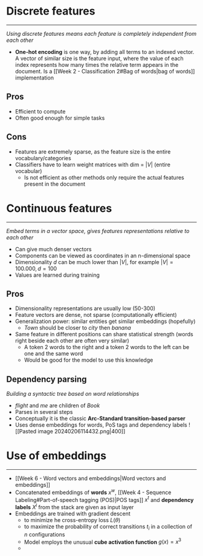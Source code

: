 

# Discrete features
---
_Using discrete features means each feature is completely independent from each other_

* **One-hot encoding** is one way, by adding all terms to an indexed vector. A vector of similar size is the feature input, where the value of each index represents how many times the relative term appears in the document. Is a [[Week 2 - Classification 2#Bag of words|bag of words]] implementation


## Pros

* Efficient to compute
* Often good enough for simple tasks

## Cons

* Features are extremely sparse, as the feature size is the entire vocabulary/categories
* Classifiers have to learn weight matrices with dim = $|V|$ (entire vocabular)
	* Is not efficient as other methods only require the actual features present in the document


# Continuous features
---
_Embed terms in a vector space, gives features representations relative to each other_

* Can give much denser vectors
* Components can be viewed as  coordinates in an n-dimensional space
* Dimensionality $d$ can be much lower than $|V|$, for example $|V|=100.000, d=100$
* Values are learned during training

## Pros

* Dimensionality representations are usually low (50-300)
* Feature vectors are dense, not sparse (computationally efficient)
* Generalization power: similar entities get similar embeddings (hopefully)
	* *Town* should be closer to *city* then *banana*
* Same feature in different positions can share statistical strength (words right beside each other are often very similar)
	* A token 2 words to the right and a token 2 words to the left can be one and the same word
	* Would be good for the model to use this knowledge


## Dependency parsing
_Building a syntactic tree based on word relationships_


* *flight* and *me* are children of *Book*
* Parses in several steps
* Conceptually it is the classic **Arc-Standard transition-based parser** 
* Uses dense embeddings for words, PoS tags and dependency labels
![[Pasted image 20240206114432.png|400]]


# Use of embeddings
---

* [[Week 6 - Word vectors and embeddings|Word vectors and embeddings]]
* Concatenated embeddings of **words** $x^w$, [[Week 4 - Sequence Labeling#Part-of-speech tagging (POS)|POS tags]] $x^t$ and **dependency labels** $X^{l}$ from the stack are given as input layer
* Embeddings are trained with gradient descent
	* to minimize he cross-entropy loss $L(\theta)$
	* to maximize the probability of correct transitions $t_i$ in a collection of $n$ configurations
	* Model employs the unusual **cube activation function** $g(x)=x^3$
	* 